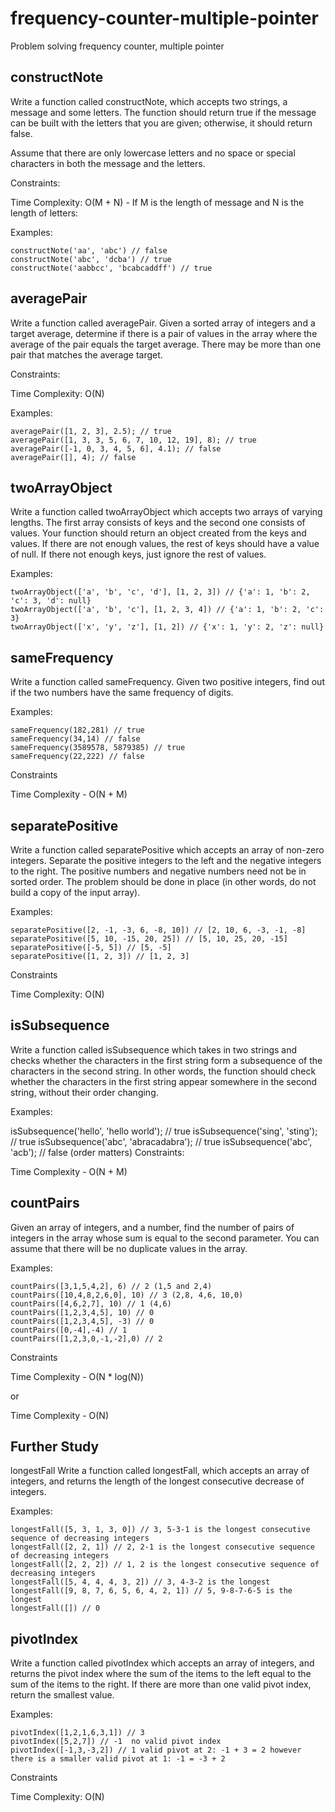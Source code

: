 # frequency-counter-multiple-pointer
Problem solving frequency counter, multiple pointer


## constructNote
Write a function called constructNote, which accepts two strings, a message and some letters.
The function should return true if the message can be built with the letters that you are given; otherwise, it should return false.

Assume that there are only lowercase letters and no space or special characters in both the message and the letters.

Constraints:

Time Complexity: O(M + N) - If M is the length of message and N is the length of letters:

Examples:

    constructNote('aa', 'abc') // false
    constructNote('abc', 'dcba') // true
    constructNote('aabbcc', 'bcabcaddff') // true
    
## averagePair
Write a function called averagePair. Given a sorted array of integers and a target average, 
determine if there is a pair of values in the array where the average of the pair equals the target average. 
There may be more than one pair that matches the average target.

Constraints:

Time Complexity: O(N)

Examples:

    averagePair([1, 2, 3], 2.5); // true
    averagePair([1, 3, 3, 5, 6, 7, 10, 12, 19], 8); // true
    averagePair([-1, 0, 3, 4, 5, 6], 4.1); // false
    averagePair([], 4); // false
    
## twoArrayObject

Write a function called twoArrayObject which accepts two arrays of varying lengths.
The first array consists of keys and the second one consists of values. 
Your function should return an object created from the keys and values.
If there are not enough values, the rest of keys should have a value of null. 
If there not enough keys, just ignore the rest of values.

Examples:

    twoArrayObject(['a', 'b', 'c', 'd'], [1, 2, 3]) // {'a': 1, 'b': 2, 'c': 3, 'd': null}
    twoArrayObject(['a', 'b', 'c'], [1, 2, 3, 4]) // {'a': 1, 'b': 2, 'c': 3}
    twoArrayObject(['x', 'y', 'z'], [1, 2]) // {'x': 1, 'y': 2, 'z': null}
    
## sameFrequency
Write a function called sameFrequency. Given two positive integers, find out if the two numbers have the same frequency of digits.

Examples:

    sameFrequency(182,281) // true
    sameFrequency(34,14) // false
    sameFrequency(3589578, 5879385) // true
    sameFrequency(22,222) // false
Constraints

Time Complexity - O(N + M)

## separatePositive

Write a function called separatePositive which accepts an array of non-zero integers. 
Separate the positive integers to the left and the negative integers to the right. 
The positive numbers and negative numbers need not be in sorted order.
The problem should be done in place (in other words, do not build a copy of the input array).

Examples:

    separatePositive([2, -1, -3, 6, -8, 10]) // [2, 10, 6, -3, -1, -8]
    separatePositive([5, 10, -15, 20, 25]) // [5, 10, 25, 20, -15]
    separatePositive([-5, 5]) // [5, -5]
    separatePositive([1, 2, 3]) // [1, 2, 3]
Constraints

Time Complexity: O(N)

## isSubsequence
Write a function called isSubsequence which takes in two strings and checks whether the characters in the first string 
form a subsequence of the characters in the second string. In other words, the function should check whether the characters 
in the first string appear somewhere in the second string, without their order changing.

Examples:

  isSubsequence('hello', 'hello world'); // true
  isSubsequence('sing', 'sting'); // true
  isSubsequence('abc', 'abracadabra'); // true
  isSubsequence('abc', 'acb'); // false (order matters)
Constraints:

Time Complexity - O(N + M)

## countPairs
Given an array of integers, and a number, find the number of pairs of integers in the array whose sum is equal to the second parameter.
You can assume that there will be no duplicate values in the array.

Examples:

    countPairs([3,1,5,4,2], 6) // 2 (1,5 and 2,4)
    countPairs([10,4,8,2,6,0], 10) // 3 (2,8, 4,6, 10,0)
    countPairs([4,6,2,7], 10) // 1 (4,6)
    countPairs([1,2,3,4,5], 10) // 0
    countPairs([1,2,3,4,5], -3) // 0
    countPairs([0,-4],-4) // 1
    countPairs([1,2,3,0,-1,-2],0) // 2
Constraints

Time Complexity - O(N * log(N))

or

Time Complexity - O(N)

## Further Study
longestFall
Write a function called longestFall, which accepts an array of integers, and returns the length of the longest 
consecutive decrease of integers.

Examples:

    longestFall([5, 3, 1, 3, 0]) // 3, 5-3-1 is the longest consecutive sequence of decreasing integers
    longestFall([2, 2, 1]) // 2, 2-1 is the longest consecutive sequence of decreasing integers
    longestFall([2, 2, 2]) // 1, 2 is the longest consecutive sequence of decreasing integers
    longestFall([5, 4, 4, 4, 3, 2]) // 3, 4-3-2 is the longest
    longestFall([9, 8, 7, 6, 5, 6, 4, 2, 1]) // 5, 9-8-7-6-5 is the longest
    longestFall([]) // 0
    
## pivotIndex

Write a function called pivotIndex which accepts an array of integers, and returns the pivot index where the sum of the 
items to the left equal to the sum of the items to the right. If there are more than one valid pivot index, return the smallest value.

Examples:

    pivotIndex([1,2,1,6,3,1]) // 3
    pivotIndex([5,2,7]) // -1  no valid pivot index
    pivotIndex([-1,3,-3,2]) // 1 valid pivot at 2: -1 + 3 = 2 however there is a smaller valid pivot at 1: -1 = -3 + 2
    
Constraints

Time Complexity: O(N)
